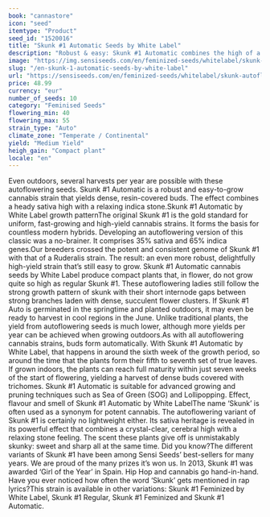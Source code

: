 ```yaml
---
book: "cannastore"
icon: "seed"
itemtype: "Product"
seed_id: "1520016"
title: "Skunk #1 Automatic Seeds by White Label"
description: "Robust & easy: Skunk #1 Automatic combines the high of a sativa with the relaxing effect of an indica. Several harvests per year possible!"
image: "https://img.sensiseeds.com/en/feminized-seeds/whitelabel/skunk-autoflowering-image.png"
slug: "/en-skunk-1-automatic-seeds-by-white-label"
url: "https://sensiseeds.com/en/feminized-seeds/whitelabel/skunk-autoflowering?a_aid=cannastore"
price: 48.99
currency: "eur"
number_of_seeds: 10
category: "Feminised Seeds"
flowering_min: 40
flowering_max: 55
strain_type: "Auto"
climate_zone: "Temperate / Continental"
yield: "Medium Yield"
heigh_gain: "Compact plant"
locale: "en"
---
```

Even outdoors, several harvests per year are possible with these autoflowering seeds. Skunk #1 Automatic is a robust and easy-to-grow cannabis strain that yields dense, resin-covered buds. The effect combines a heady sativa high with a relaxing indica stone.Skunk #1 Automatic by White Label growth patternThe original Skunk #1 is the gold standard for uniform, fast-growing and high-yield cannabis strains. It forms the basis for countless modern hybrids. Developing an autoflowering version of this classic was a no-brainer. It comprises 35% sativa and 65% indica genes.Our breeders crossed the potent and consistent genome of Skunk #1 with that of a Ruderalis strain. The result: an even more robust, delightfully high-yield strain that’s still easy to grow. Skunk #1 Automatic cannabis seeds by White Label produce compact plants that, in flower, do not grow quite so high as regular Skunk #1. These autoflowering ladies still follow the strong growth pattern of skunk with their short internode gaps between strong branches laden with dense, succulent flower clusters. If Skunk #1 Auto is germinated in the springtime and planted outdoors, it may even be ready to harvest in cool regions in the June. Unlike traditional plants, the yield from autoflowering seeds is much lower, although more yields per year can be achieved when growing outdoors.As with all autoflowering cannabis strains, buds form automatically. With Skunk #1 Automatic by White Label, that happens in around the sixth week of the growth period, so around the time that the plants form their fifth to seventh set of true leaves. If grown indoors, the plants can reach full maturity within just seven weeks of the start of flowering, yielding a harvest of dense buds covered with trichomes. Skunk #1 Automatic is suitable for advanced growing and pruning techniques such as Sea of Green (SOG) and Lollipopping. Effect, flavour and smell of Skunk #1 Automatic by White LabelThe name ‘Skunk’ is often used as a synonym for potent cannabis. The autoflowering variant of Skunk #1 is certainly no lightweight either. Its sativa heritage is revealed in its powerful effect that combines a crystal-clear, cerebral high with a relaxing stone feeling. The scent these plants give off is unmistakably skunky: sweet and sharp all at the same time. Did you know?The different variants of Skunk #1 have been among Sensi Seeds’ best-sellers for many years. We are proud of the many prizes it’s won us. In 2013, Skunk #1 was awarded ‘Girl of the Year’ in Spain. Hip Hop and cannabis go hand-in-hand. Have you ever noticed how often the word ‘Skunk’ gets mentioned in rap lyrics?This strain is available in other variations: Skunk #1 Feminized by White Label, Skunk #1 Regular, Skunk #1 Feminized and Skunk #1 Automatic.
